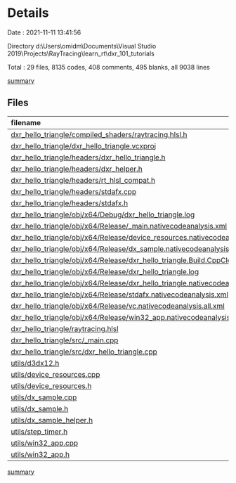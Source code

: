 # Details

Date : 2021-11-11 13:41:56

Directory d:\Users\omidm\Documents\Visual Studio 2019\Projects\RayTracing\learn_rt\dxr_101_tutorials

Total : 29 files,  8135 codes, 408 comments, 495 blanks, all 9038 lines

[summary](results.md)

## Files
| filename | language | code | comment | blank | total |
| :--- | :--- | ---: | ---: | ---: | ---: |
| [dxr_hello_triangle/compiled_shaders/raytracing.hlsl.h](/dxr_hello_triangle/compiled_shaders/raytracing.hlsl.h) | C++ | 813 | 0 | 22 | 835 |
| [dxr_hello_triangle/dxr_hello_triangle.vcxproj](/dxr_hello_triangle/dxr_hello_triangle.vcxproj) | XML | 196 | 0 | 0 | 196 |
| [dxr_hello_triangle/headers/dxr_hello_triangle.h](/dxr_hello_triangle/headers/dxr_hello_triangle.h) | C++ | 79 | 11 | 18 | 108 |
| [dxr_hello_triangle/headers/dxr_helper.h](/dxr_hello_triangle/headers/dxr_helper.h) | C++ | 224 | 6 | 12 | 242 |
| [dxr_hello_triangle/headers/rt_hlsl_compat.h](/dxr_hello_triangle/headers/rt_hlsl_compat.h) | C++ | 13 | 0 | 5 | 18 |
| [dxr_hello_triangle/headers/stdafx.cpp](/dxr_hello_triangle/headers/stdafx.cpp) | C++ | 1 | 0 | 1 | 2 |
| [dxr_hello_triangle/headers/stdafx.h](/dxr_hello_triangle/headers/stdafx.h) | C++ | 25 | 0 | 9 | 34 |
| [dxr_hello_triangle/obj/x64/Debug/dxr_hello_triangle.log](/dxr_hello_triangle/obj/x64/Debug/dxr_hello_triangle.log) | Log | 9 | 0 | 2 | 11 |
| [dxr_hello_triangle/obj/x64/Release/_main.nativecodeanalysis.xml](/dxr_hello_triangle/obj/x64/Release/_main.nativecodeanalysis.xml) | XML | 2 | 0 | 0 | 2 |
| [dxr_hello_triangle/obj/x64/Release/device_resources.nativecodeanalysis.xml](/dxr_hello_triangle/obj/x64/Release/device_resources.nativecodeanalysis.xml) | XML | 2 | 0 | 0 | 2 |
| [dxr_hello_triangle/obj/x64/Release/dx_sample.nativecodeanalysis.xml](/dxr_hello_triangle/obj/x64/Release/dx_sample.nativecodeanalysis.xml) | XML | 2 | 0 | 0 | 2 |
| [dxr_hello_triangle/obj/x64/Release/dxr_hello_triangle.Build.CppClean.log](/dxr_hello_triangle/obj/x64/Release/dxr_hello_triangle.Build.CppClean.log) | Log | 37 | 0 | 1 | 38 |
| [dxr_hello_triangle/obj/x64/Release/dxr_hello_triangle.log](/dxr_hello_triangle/obj/x64/Release/dxr_hello_triangle.log) | Log | 17 | 0 | 1 | 18 |
| [dxr_hello_triangle/obj/x64/Release/dxr_hello_triangle.nativecodeanalysis.xml](/dxr_hello_triangle/obj/x64/Release/dxr_hello_triangle.nativecodeanalysis.xml) | XML | 332 | 0 | 0 | 332 |
| [dxr_hello_triangle/obj/x64/Release/stdafx.nativecodeanalysis.xml](/dxr_hello_triangle/obj/x64/Release/stdafx.nativecodeanalysis.xml) | XML | 419 | 0 | 0 | 419 |
| [dxr_hello_triangle/obj/x64/Release/vc.nativecodeanalysis.all.xml](/dxr_hello_triangle/obj/x64/Release/vc.nativecodeanalysis.all.xml) | XML | 690 | 0 | 0 | 690 |
| [dxr_hello_triangle/obj/x64/Release/win32_app.nativecodeanalysis.xml](/dxr_hello_triangle/obj/x64/Release/win32_app.nativecodeanalysis.xml) | XML | 2 | 0 | 0 | 2 |
| [dxr_hello_triangle/raytracing.hlsl](/dxr_hello_triangle/raytracing.hlsl) | HLSL | 47 | 7 | 10 | 64 |
| [dxr_hello_triangle/src/_main.cpp](/dxr_hello_triangle/src/_main.cpp) | C++ | 7 | 0 | 2 | 9 |
| [dxr_hello_triangle/src/dxr_hello_triangle.cpp](/dxr_hello_triangle/src/dxr_hello_triangle.cpp) | C++ | 422 | 104 | 73 | 599 |
| [utils/d3dx12.h](/utils/d3dx12.h) | C++ | 3,673 | 177 | 203 | 4,053 |
| [utils/device_resources.cpp](/utils/device_resources.cpp) | C++ | 419 | 41 | 33 | 493 |
| [utils/device_resources.h](/utils/device_resources.h) | C++ | 109 | 10 | 18 | 137 |
| [utils/dx_sample.cpp](/utils/dx_sample.cpp) | C++ | 52 | 1 | 3 | 56 |
| [utils/dx_sample.h](/utils/dx_sample.h) | C++ | 43 | 5 | 12 | 60 |
| [utils/dx_sample_helper.h](/utils/dx_sample_helper.h) | C++ | 196 | 13 | 34 | 243 |
| [utils/step_timer.h](/utils/step_timer.h) | C++ | 91 | 21 | 16 | 128 |
| [utils/win32_app.cpp](/utils/win32_app.cpp) | C++ | 195 | 12 | 15 | 222 |
| [utils/win32_app.h](/utils/win32_app.h) | C++ | 18 | 0 | 5 | 23 |

[summary](results.md)